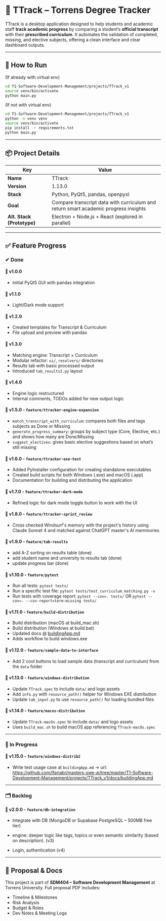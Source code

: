 # 🧠 TTrack – Torrens Degree Tracker

TTrack is a desktop application designed to help students and academic staff **track academic progress** by comparing a student’s **official transcript** with their **prescribed curriculum**. It automates the validation of completed, missing, and elective subjects, offering a clean interface and clear dashboard outputs.

---

## 🚀 How to Run

(If already with virtual env)
```bash
cd T1-Software-Development-Management/projects/TTrack_v1
source venv/bin/activate
python main.py
```

(If not with virtual env)
```bash
cd T1-Software-Development-Management/projects/TTrack_v1
python -m venv venv
source venv/bin/activate
pip install -r requirements.txt
python main.py
```

---

## 📦 Project Details

| Key       | Value            |
|-----------|------------------|
| **Name**  | TTrack           |
| **Version** | 1.13.0         |
| **Stack** | Python, PyQt5, pandas, openpyxl |
| **Goal**  | Compare transcript data with curriculum and return smart academic progress insights |
| **Alt. Stack (Prototype)** | Electron + Node.js + React (explored in parallel) |

---

## ✅ Feature Progress

### ✔ Done

#### 🔹 v1.0.0
- Initial PyQt5 GUI with pandas integration

#### 🔹 v1.1.0
- Light/Dark mode support

#### 🔹 v1.2.0
- Created templates for Transcript & Curriculum
- File upload and preview with pandas

#### 🔹 v1.3.0
- Matching engine: Transcript × Curriculum
- Modular refactor: `ui/`, `resolvers/` directories
- Results tab with basic processed output
- Introduced `tab_results2.py` layout

#### 🔹 v1.4.0
- Engine logic restructured
- Internal comments, TODOs added for new output logic

#### 🔹 v1.5.0 - `feature/ttracker-engine-expansion`
- `match_transcript_with_curriculum`: compares both files and tags subjects as Done or Missing
- `generate_progress_summary`: groups by subject type (Core, Elective, etc.) and shows how many are Done/Missing
- `suggest_electives`: gives basic elective suggestions based on what’s still missing

#### 🔹 v1.6.0 - `feature/ttracker-exe-test`
- Added PyInstaller configuration for creating standalone executables
- Created build scripts for both Windows (.exe) and macOS (.app)
- Documentation for building and distributing the application

#### 🔹 v1.7.0 - `feature/ttracker-dark-mode`
- Refined logic for dark mode toggle button to work with the UI

#### 🔹 v1.8.0 - `feature/ttracker-sprint_review`
- Cross checked Windsurf's memory with the project's history using Claude Sonnet 4 and matched against ChatGPT master's AI memmories

#### 🔹 v1.9.0 - `feature/tab-results`
- add A-Z sorting on results table (done)
- add student name and university to results tab (done)
- update progress bar (done)

#### 🔹 v1.10.0 - `feature/pytest`
- Run all tests: `pytest tests/`
- Run a specific test file: `pytest tests/test_curriculum_matching.py -v`
- Run tests with coverage report: `pytest --cov=. tests/` OR `pytest --cov=. --cov-report=term-missing tests/`

#### 🔹 v1.11.0 - `feature/build-distribution`
- Build distribution (macOS at build_mac.sh)
- Build distribution (Windows at build.bat)  
- Updated docs @ [buildingApp.md](https://github.com/lfariabr/masters-swe-ai/tree/master/T1-Software-Development-Management/projects/TTrack_v1/docs/buildingApp.md)  
- Adds workflow to build windows.exe

#### 🔹 v1.12.0 - `feature/sample-data-to-interface`
- Add 2 cool buttons to load sample data (transcript and curriculum) from the `data` folder

#### 🔹 v1.13.0 - `feature/windows-distribution`
- Update `TTrack.spec` to include `data/` and logo assets
- Add `info.py` with `resource_path()` helper for Windows EXE distribution
- Update `tab_input.py` to use `resource_path()` for loading bundled files

#### 🔹 v1.14.0 - `feature/macos-distribution`
- Update `TTrack-macOs.spec` to include `data/` and logo assets
- Uses `build_mac.sh` to build macOS app referencing `TTrack-macOs.spec`

---

### 🔧 In Progress

#### 🔸 v1.15.0 - `feature/windows-distrib2`
- Write test usage case at `buildingApp.md` -> url: https://github.com/lfariabr/masters-swe-ai/tree/master/T1-Software-Development-Management/projects/TTrack_v1/docs/buildingApp.md

---

### 🗂️ Backlog

#### 🔸 v2.0.0 - `feature/db-integration`
- Integrate with DB (MongoDB or Supabase PostgreSQL – 500MB free tier)

- engine: deeper logic like tags, topics or even semantic similarity (based on description). (v3)
- Login, authentication (v4)

---

## 📎 Proposal & Docs
This project is part of **SDM404 – Software Development Management** at Torrens University. Full proposal PDF includes:
- Timeline & Milestones
- Risk Analysis
- Budget & Roles
- Dev Notes & Meeting Logs
